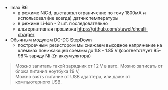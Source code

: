- Imax B6
	- в режиме NiCd, выставлял ограничение по току 1800мА и использовал (не всегда) датчик температуры
	- в режиме Li-Ion - 2 шт. последовательно
	- альтернативная прошивка https://github.com/stawel/cheali-charger
- Обычным модулем DC-DC StepDown
	- построечным резистором мы снижаем выходное напряжение на клеммах понижающей схеммы до 1.8 - 1.85 V (соответствует 95-98% заряду Ni-Zn аккумулятора)

> Можно запитать такой зарядник от 12 V в авто.
> Можно записать от блока питания ноутбука 19 V,  
> Можно взять питание от USB адаптера, или даже от компьютерного USB.

